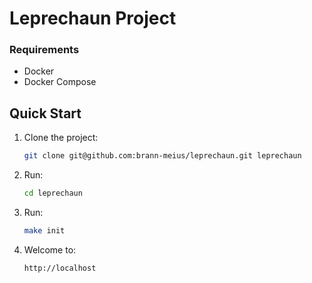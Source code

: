 # Leprechaun Project

### Requirements

- Docker
- Docker Compose

## Quick Start

1. Clone the project:
    ```bash
    git clone git@github.com:brann-meius/leprechaun.git leprechaun
    ```
2. Run:
    ```bash
    cd leprechaun
    ```
3. Run:
    ```bash
    make init
    ```
4. Welcome to:
    ```http
    http://localhost
    ```
